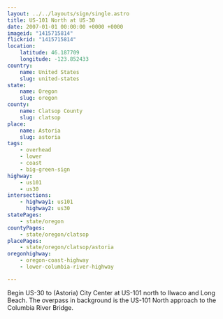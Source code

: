 ```yaml
---
layout: ../../layouts/sign/single.astro
title: US-101 North at US-30
date: 2007-01-01 00:00:00 +0000 +0000
imageid: "1415715814"
flickrid: "1415715814"
location:
    latitude: 46.187709
    longitude: -123.852433
country:
    name: United States
    slug: united-states
state:
    name: Oregon
    slug: oregon
county:
    name: Clatsop County
    slug: clatsop
place:
    name: Astoria
    slug: astoria
tags:
    - overhead
    - lower
    - coast
    - big-green-sign
highway:
    - us101
    - us30
intersections:
    - highway1: us101
      highway2: us30
statePages:
    - state/oregon
countyPages:
    - state/oregon/clatsop
placePages:
    - state/oregon/clatsop/astoria
oregonhighway:
    - oregon-coast-highway
    - lower-columbia-river-highway

---
```

Begin US-30 to (Astoria) City Center at US-101 north to Ilwaco and Long Beach.  The overpass in background is the US-101 North approach to the Columbia River Bridge.